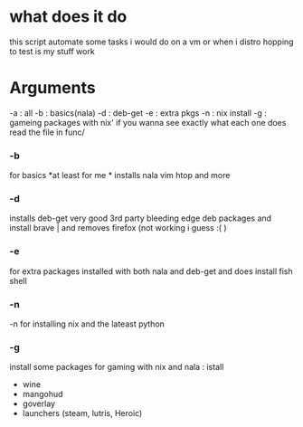 # what does it do
this script automate some tasks i would do on a vm or when i distro hopping to test is my stuff work

# Arguments
-a : all
-b : basics(nala)
-d : deb-get
-e : extra pkgs
-n : nix install
-g : gameing packages with nix'
if you wanna see exactly what each one does read the file in func/

### -b
for basics *at least for me * installs nala vim htop and more

### -d
installs deb-get very good 3rd party bleeding edge deb packages
and install brave | and removes firefox (not working i guess :( )
### -e
for extra packages installed with both nala and deb-get and does install fish shell

### -n
-n for installing nix and the lateast python

### -g
install some packages for gaming with nix and nala :
istall
- wine 
- mangohud
- goverlay
- launchers (steam, lutris, Heroic)
